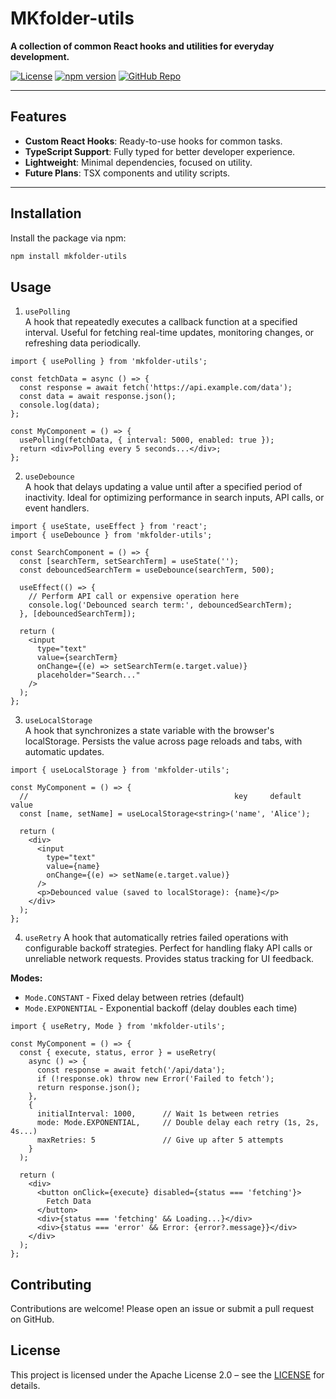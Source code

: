 # MKfolder-utils

**A collection of common React hooks and utilities for everyday development.**

[![License](https://img.shields.io/badge/License-Apache_2.0-blue.svg)](https://opensource.org/licenses/Apache-2.0)
[![npm version](https://badge.fury.io/js/mkfolder-utils.svg)](https://badge.fury.io/js/mkfolder-utils)
[![GitHub Repo](https://img.shields.io/badge/GitHub-Repository-blue)](https://github.com/Makefolder/react-utils)

---

## Features

- **Custom React Hooks**: Ready-to-use hooks for common tasks.
- **TypeScript Support**: Fully typed for better developer experience.
- **Lightweight**: Minimal dependencies, focused on utility.
- **Future Plans**: TSX components and utility scripts.

---

## Installation

Install the package via npm:

```bash
npm install mkfolder-utils
```

## Usage

1. `usePolling`  
   A hook that repeatedly executes a callback function at a specified interval. Useful for fetching real-time updates, monitoring changes, or refreshing data periodically.

```tsx
import { usePolling } from 'mkfolder-utils';

const fetchData = async () => {
  const response = await fetch('https://api.example.com/data');
  const data = await response.json();
  console.log(data);
};

const MyComponent = () => {
  usePolling(fetchData, { interval: 5000, enabled: true });
  return <div>Polling every 5 seconds...</div>;
};
```

2. `useDebounce`  
   A hook that delays updating a value until after a specified period of inactivity. Ideal for optimizing performance in search inputs, API calls, or event handlers.

```tsx
import { useState, useEffect } from 'react';
import { useDebounce } from 'mkfolder-utils';

const SearchComponent = () => {
  const [searchTerm, setSearchTerm] = useState('');
  const debouncedSearchTerm = useDebounce(searchTerm, 500);

  useEffect(() => {
    // Perform API call or expensive operation here
    console.log('Debounced search term:', debouncedSearchTerm);
  }, [debouncedSearchTerm]);

  return (
    <input
      type="text"
      value={searchTerm}
      onChange={(e) => setSearchTerm(e.target.value)}
      placeholder="Search..."
    />
  );
};
```

3. `useLocalStorage`  
   A hook that synchronizes a state variable with the browser's localStorage. Persists the value across page reloads and tabs, with automatic updates.

```tsx
import { useLocalStorage } from 'mkfolder-utils';

const MyComponent = () => {
  //                                              key     default value
  const [name, setName] = useLocalStorage<string>('name', 'Alice');

  return (
    <div>
      <input
        type="text"
        value={name}
        onChange={(e) => setName(e.target.value)}
      />
      <p>Debounced value (saved to localStorage): {name}</p>
    </div>
  );
};
```

4. `useRetry`
   A hook that automatically retries failed operations with configurable backoff strategies. Perfect for handling flaky API calls or unreliable network requests. Provides status tracking for UI feedback.

**Modes:**

- `Mode.CONSTANT` - Fixed delay between retries (default)
- `Mode.EXPONENTIAL` - Exponential backoff (delay doubles each time)

```tsx
import { useRetry, Mode } from 'mkfolder-utils';

const MyComponent = () => {
  const { execute, status, error } = useRetry(
    async () => {
      const response = await fetch('/api/data');
      if (!response.ok) throw new Error('Failed to fetch');
      return response.json();
    },
    {
      initialInterval: 1000,      // Wait 1s between retries
      mode: Mode.EXPONENTIAL,     // Double delay each retry (1s, 2s, 4s...)
      maxRetries: 5               // Give up after 5 attempts
    }
  );

  return (
    <div>
      <button onClick={execute} disabled={status === 'fetching'}>
        Fetch Data
      </button>
      <div>{status === 'fetching' && Loading...}</div>
      <div>{status === 'error' && Error: {error?.message}}</div>
    </div>
  );
};
```

## Contributing

Contributions are welcome! Please open an issue or submit a pull request on GitHub.

## License

This project is licensed under the Apache License 2.0 – see the [LICENSE](https://choosealicense.com/licenses/apache-2.0) for details.
